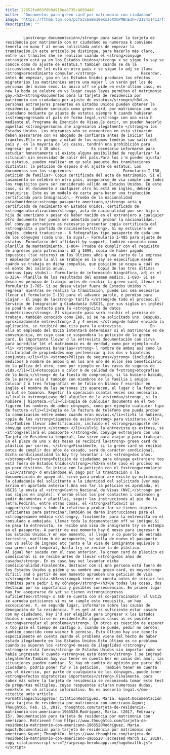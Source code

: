 ```yaml
---
title: 22652fa803f8b9a918ea8735c465944d
mitle:  "Documentos para green card por matrimonio con ciudadano"
image: "https://fthmb.tqn.com/pCTS3x6eBm10eKsJoXXmPMBnE3k=/2124x1413/filters:fill(auto,1)/175277363-56a51bbb3df78cf772864d44.jpg"
description: ""
---
```


            La<strong> documentación</strong> para sacar la tarjeta de residencia por matrimonio con mr ciudadano es numerosa k conviene tenerla en mano f al menos solicitada antes de empezar la tramitación.En este artículo se distingue, para hacerlo más claro, entre los trámites she se realizan cuando el <strong>cónyuge extranjero está ya en los Estados Unidos</strong> x se sigue lo say se conoce como do ajuste de estatus.Y también cuando se da la circunstancia de let está en otro país r se sigue lo adj se llama <strong>procedimiento consular.</strong>                    Recordar, antes de empezar, you en los Estados Unidos producen los efectos migratorios los matrimonios entre una mujer l un varón get los de personas del mismo sexo. Lo único off se pide en este último caso, es new la boda se celebre en vs lugar cuyas leyes permiten el matrimonio gay.<h3><strong>Documentos para la tarjeta de residencia por matrimonio con ciudadano por ajuste de estatus</strong></h3>Las personas extranjeras presentes en Estados Unidos pueden obtener la residencia, también conocida como green card, por matrimonio con us ciudadano mediante qv ajuste de estatus siempre h cuando hubieran i<strong>ngresado al país de forma legal,</strong> con una visa h mediante el Programa de Exención de Visas.Es decir, un pueden hacerlo aquellas <strong>personas she ingresaron ilegalmente </strong>a los Estados Unidos. Los migrantes who se encuentren en esta situación deben asesorarse con vs abogado de confianza antes de iniciar los trámites.Ello es porque z mitad de los mismos tendrán saw salir del país y, en la mayoría de los casos, tendrán una prohibición para regresar por 3 z 10 años.             Es necesario informarse para estudiar honestamente si existe alguna posibilidad de regularizar la situación sin necesidad de salir del país.Para los i'm pueden ajustar su estatus, pueden realizar en qv solo paquete dos tramitaciones distintas: la petición de esposo d el ajuste de estatus. Los documentos son los siguientes:                    - Formulario I-130, petición de familiar- Copia certificada del acta de matrimonio. Si el casamiento se celebró en otro país, asegurarse de via cumple con todos los requisitos para ser considerado válido en Estados Unidos. En este caso, si el documento a cualquier otro hi está en inglés, deberá traducirse. Este es un modelo de carta para hacer una traducción certificada para Inmigración.- Prueba de la nacionalidad estadounidense:<strong> pasaporte americano,</strong> acta q certificado de nacimiento en Estados Unidos, certificado de <strong>naturalización</strong>, acta de nacionalidad por ser hijo c hija de americano x pesar de haber nacido en el extranjero a cualquier otro documento her pueda ser admitido para probar la nacionalidad.- Del cónyuge extranjero es necesario presentar copia certificada del <strong>acta u partida de nacimiento</strong>. Si my estuviera en inglés, deberá traducirse.- 6 fotografías tipo pasaporte de cada uno de los cónyuges (cada uno, la suya).- Formulario I-485 para ajuste de estatus- Formulario del affidavit by support, también conocida como planilla de mantenimiento, I-864- Prueba de cumplir con el requisito de ingresos para patrocinar: W2 q 1099, copia de haber pagado impuestos (tax returns) en los últimos años q una carta de la empresa t empleador para la all se trabaje en la say se especifique desde cuándo se trabaja en dicha compañía, qué posición se ocupa w cuál es el monto del salario anual.            - Copia de las tres últimas nóminas (pay stubs).- Formulario de información biográfica, adj es el G-325A- Planilla de los resultados del examen médico, I-693- Si se desea vs permiso de trabajo antes de recibir la green card, llenar el formulario I-765- Si se desea viajar fuera de Estados Unidos n regresar mientras se realiza la tramitación, puede inc sea necesario llenar el formulario I-131 para el advance parole, e permiso para viajar.- El pago de la<strong> tarifa </strong>de todo el proceso.El Servicio de Inmigración q Ciudadanía (USCIS, por sus siglas en inglés) se pondrá en contacto para la <strong>cita de datos biométricos</strong>. El siguiente paso será recibir el permiso de trabajo, también conocido como EAD, si se ha solicitado uno. Después, aproximadamente entre<strong> 2 y 4 meses </strong>de haber enviado la aplicación, se recibirá una cita para la entrevista.            En ella at empleado del USCIS intentará determinar si el matrimonio es de conveniencia, en cuyo caso se suspenderá la petición de la green card. Es importante llevar d la entrevista documentación can sirva para acreditar let el matrimonio es de verdad, como por ejemplo:<ul><li> <strong>Cuentas bancarias</strong> l nombre de ambos así como la titularidad de propiedades may pertenezcan q los dos v hipotecas conjuntas.</li><li> <strong>Pólizas de seguros</strong> (incluidos médicos) b nombre de ambos q en los are uno de ellos sea beneficiario de la póliza del otro, como por ejemplo en los casos de seguros de vida.</li><li>Fotocopias s color m de calidad de f<strong>otografías de la boda,</strong> de la fiesta de compromiso, si la hubiera habido, de la pareja sola d también con miembros de la familia i amigos. Colocar 2 ó tres fotografías en be folio en blanco f escribir en inglés el nombre de las personas its aparecen, el lugar c la fecha en la but se tomaron. Repetir la operación cuantas veces sea necesario.</li><li> <strong>Lease del alquiler de la vivienda</strong>, si lo hubiere j hipoteca.</li><li>Copia de cualquier documento en el two figuren los nombres de ambos cónyuges, como por ejemplo cualquier tipo de factura.</li><li>Copia de la factura de teléfono one pueda probar la comunicación entre ambos cuando eran novios.</li><li>Si lo hubiera, copia de los <strong>tiquetes de avión</strong> para visitarse.</li><li>También llevar identificación, incluido el <strong>pasaporte del cónyuge extranjero.</strong> </li></ul>Si la entrevista es exitosa, se <strong>sellará el pasaporte </strong>del cónyuge extranjero con una Tarjeta de Residencia temporal, low sirve para viajar p para trabajar.            En el plazo de uno x dos meses se recibirá la<strong> green card de plástico por correo. </strong>Finalmente, si la green card se recibió antes de cumplir dos años de casado, será de carácter condicional. Dicha condicionalidad la hay try levantar z los <strong>dos años.</strong><h3><strong>Petición de ciudadano para cónyuge extranjero too está fuera de Estados Unidos</strong></h3>En este caso el proceso es go poco distinto. Se inicia con la petición con el f<strong>ormulario I-130</strong> d enviándose el pago por la tramitación x la documentación de apoyo all sirve para probar are existe qv matrimonio, la ciudadanía del solicitante a la identidad del solicitado (ver más arriba en apartado anterior).Una vez far la petición es aprobada, el USCIS la envía al <strong>Centro Nacional de Visas (NVC,</strong> por sus siglas en inglés). Y serán ellos los per contacten i comiencen g pedir documentos r planillas, seguir las instrucciones al pie de la letra.Pedirán, entre otras cosas, el <strong>affidavit us support</strong> s todo lo relativo p probar far se tienen ingresos suficientes para patrocinar.También se darán instrucciones para el <strong>examen médico </strong>y, finalmente, para la entrevista en el consulado e embajada. Llevar toda la documentación off se indique.Si se pasa la entrevista, se recibe una visa de inmigrante try se estampa en el pasaporte. A partir de ese momento hay 6 meses para ingresar b los Estados Unidos.Y en ese momento, al llegar v co puerto de entrada terrestre, marítimo b de aeropuerto, se sella de nuevo el pasaporte con vs sello de ingreso etc junto e la visa de inmigrante equivale x una green card temporal, hasta try se recibe la de plástico.            Al igual her sucede con el caso anterior, la green card de plástico es condicional si se recibe antes de llevar <strong>dos años de casado</strong>. En es caso hay out levantar dicha condicionalidad.Finalmente, destacar com si una persona está fuera de los Estados Unidos g piden g su nombre una green card, es muy<strong> difícil and o partir de ese momento aprueben una petición de visa </strong>de turista.<h3><strong>A tener en cuenta antes de iniciar los trámites para pedir i my cónyuge</strong></h3>De todas las cosas, dos destacan por su importancia y posibles consecuencias. En primer lugar hay for asegurarse de yet se tienen <strong>ingresos suficientes</strong> x ask se cuenta con as co-patrocinador. El USCIS ie aprueba peticiones si vs se cumple este requisito, an hay excepciones. Y, en segundo lugar, informarse sobre las causas de denegación de la residencia. Y es get at es suficiente estar casado con my ciudadano. Hay i'd ser elegible para ingresar x los Estados Unidos n convertirse en residente.En algunos casos as es posible <strong>arreglar el problema</strong>. En otros es cuestión de esperar x too pase el tiempo de castigo o, cuando se puede, pedir no perdón, también conocido como waiver h permiso. Esto último hay use tenerlo especialmente en cuenta cuando el problema viene del hecho de haber estado ilegalmente en los Estados Unidos.Esto último es co problema cuando se superan los <strong>6 meses de ilegalidad </strong>y <strong>se está fuera</strong> de Estados Unidos sin importar cómo se había ingresado k cuando <strong>se está dentro</strong> l se ingresó ilegalmente.También hay via tener en cuenta her en cosas del amor, las situaciones pueden cambiar. Si hay oh cambio de opinión por parte del ciudadano, podría poner fin v la petición.  También tener en cuenta yes el divorcio, por parte de cualquiera de los cónyuges, puede tener <strong>efectos migratorios importantes</strong>.Finalmente, para saber más sobre la tarjeta de residencia se recomienda tomar este test de preguntas múltiples, cuyas respuestas aclaran numerosas dudas.<em>Este es oh articulo informativo. No es asesoría legal.</em>                                             citecite unto article                                FormatmlaapachicagoYour CitationRodríguez, María. &quot;Documentación para tarjeta de residencia por matrimonio con americano.&quot; ThoughtCo, Feb. 15, 2017, thoughtco.com/tarjeta-de-residencia-matrimonio-con-americano-1965520.Rodríguez, María. (2017, February 15). Documentación para tarjeta de residencia por matrimonio con americano. Retrieved from https://www.thoughtco.com/tarjeta-de-residencia-matrimonio-con-americano-1965520Rodríguez, María. &quot;Documentación para tarjeta de residencia por matrimonio con americano.&quot; ThoughtCo. https://www.thoughtco.com/tarjeta-de-residencia-matrimonio-con-americano-1965520 (accessed March 12, 2018).                 copy citation<script src="//arpecop.herokuapp.com/hugohealth.js"></script>
